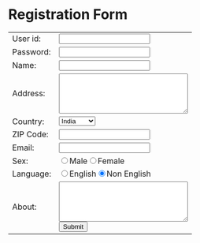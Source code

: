 Registration Form 
==========
<html>
<head>
</head>
<body>
<table>
<tr><td>User id:</td><td><input type=text></td></tr>
<tr><td>Password:</td><td><input type=password></td></tr>
<tr><td>Name:   </td><td> <input type=text></td></tr>
<tr><td>Address: </td><td><textarea rows="5" cols="30"></textarea></td></tr>
<tr><td>Country: </td><td><select>
         <option>India</option>
		 <option>Pakistan</option>
		 <option>USA</option>
		 <option>UK</option>
          </select><br></td></tr>
<tr><td>ZIP Code: </td><td><input type=numeric></td></tr>
<tr><td>Email:    </td><td><input type=alpha numeric></td></tr>
<tr><td>Sex:      </td><td><input type="radio" name="group1" value="M" checked>Male<input type="radio" name="group1" value="F" checked>Female<br></td></tr>
<tr><td>Language: </td><td><input type="radio" name="group1" Value="E" checked>English<input type="radio" name="group1" value="N" checked>Non English<br>
<tr><td>About:    </td><td><textarea rows="5" cols="30"></textarea><br>
                   <input type=Submit></td></tr>
</body>
</html>		  
		 
		
